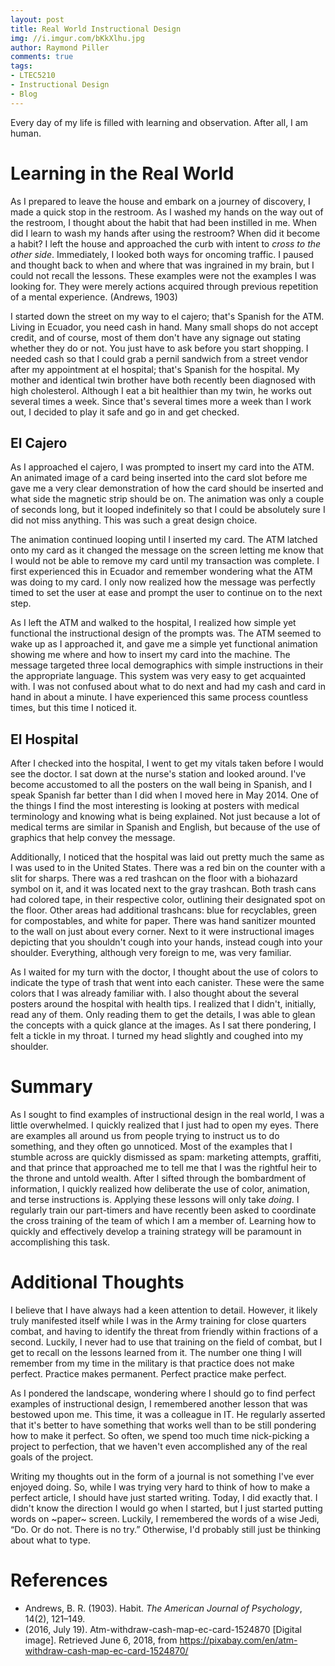 ```yaml
---
layout: post
title: Real World Instructional Design
img: //i.imgur.com/bKkXlhu.jpg
author: Raymond Piller
comments: true
tags:
- LTEC5210
- Instructional Design
- Blog
---
```

Every day of my life is filled with learning and observation. After all, I am human.

# Learning in the Real World

As I prepared to leave the house and embark on a journey of discovery, I made a quick stop in the restroom.
As I washed my hands on the way out of the restroom, I thought about the habit that had been instilled in me.
When did I learn to wash my hands after using the restroom?
When did it become a habit?
I left the house and approached the curb with intent to *cross to the other side*.
Immediately, I looked both ways for oncoming traffic.
I paused and thought back to when and where that was ingrained in my brain, but I could not recall the lessons.
These examples were not the examples I was looking for.
They were merely actions acquired through previous repetition of a mental experience. (Andrews, 1903)

I started down the street on my way to el cajero; that's Spanish for the ATM.
Living in Ecuador, you need cash in hand.
Many small shops do not accept credit, and of course, most of them don't have any signage out stating whether they do or not.
You just have to ask before you start shopping.
I needed cash so that I could grab a pernil sandwich from a street vendor after my appointment at el hospital; that's Spanish for the hospital.
My mother and identical twin brother have both recently been diagnosed with high cholesterol.
Although I eat a bit healthier than my twin, he works out several times a week.
Since that's several times more a week than I work out, I decided to play it safe and go in and get checked.

## El Cajero

As I approached el cajero, I was prompted to insert my card into the ATM.
An animated image of a card being inserted into the card slot before me gave me a very clear demonstration of how the card should be inserted and what side the magnetic strip should be on.
The animation was only a couple of seconds long, but it looped indefinitely so that I could be absolutely sure I did not miss anything.
This was such a great design choice.

The animation continued looping until I inserted my card.
The ATM latched onto my card as it changed the message on the screen letting me know that I would not be able to remove my card until my transaction was complete.
I first experienced this in Ecuador and remember wondering what the ATM was doing to my card.
I only now realized how the message was perfectly timed to set the user at ease and prompt the user to continue on to the next step.

As I left the ATM and walked to the hospital, I realized how simple yet functional the instructional design of the prompts was.
The ATM seemed to wake up as I approached it, and gave me a simple yet functional animation showing me where and how to insert my card into the machine.
The message targeted three local demographics with simple instructions in their the appropriate language.
This system was very easy to get acquainted with.
I was not confused about what to do next and had my cash and card in hand in about a minute.
I have experienced this same process countless times, but this time I noticed it.

## El Hospital

After I checked into the hospital, I went to get my vitals taken before I would see the doctor.
I sat down at the nurse's station and looked around.
I've become accustomed to all the posters on the wall being in Spanish, and I speak Spanish far better than I did when I moved here in May 2014.
One of the things I find the most interesting is looking at posters with medical terminology and knowing what is being explained.
Not just because a lot of medical terms are similar in Spanish and English, but because of the use of graphics that help convey the message.

Additionally, I noticed that the hospital was laid out pretty much the same as I was used to in the United States.
There was a red bin on the counter with a slit for sharps.
There was a red trashcan on the floor with a biohazard symbol on it, and it was located next to the gray trashcan.
Both trash cans had colored tape, in their respective color, outlining their designated spot on the floor.
Other areas had additional trashcans: blue for recyclables, green for compostables, and white for paper.
There was hand sanitizer mounted to the wall on just about every corner.
Next to it were instructional images depicting that you shouldn't cough into your hands, instead cough into your shoulder.
Everything, although very foreign to me, was very familiar.

As I waited for my turn with the doctor, I thought about the use of colors to indicate the type of trash that went into each canister.
These were the same colors that I was already familiar with.
I also thought about the several posters around the hospital with health tips.
I realized that I didn't, initially, read any of them.
Only reading them to get the details, I was able to glean the concepts with a quick glance at the images.
As I sat there pondering, I felt a tickle in my throat.
I turned my head slightly and coughed into my shoulder.

# Summary

As I sought to find examples of instructional design in the real world, I was a little overwhelmed.
I quickly realized that I just had to open my eyes.
There are examples all around us from people trying to instruct us to do something, and they often go unnoticed.
Most of the examples that I stumble across are quickly dismissed as spam: marketing attempts, graffiti, and that prince that approached me to tell me that I was the rightful heir to the throne and untold wealth.
After I sifted through the bombardment of information, I quickly realized how deliberate the use of color, animation, and terse instructions is.
Applying these lessons will only take *doing*.
I regularly train our part-timers and have recently been asked to coordinate the cross training of the team of which I am a member of.
Learning how to quickly and effectively develop a training strategy will be paramount in accomplishing this task.

# Additional Thoughts

I believe that I have always had a keen attention to detail.
However, it likely truly manifested itself while I was in the Army training for close quarters combat, and having to identify the threat from friendly within fractions of a second.
Luckily, I never had to use that training on the field of combat, but I get to recall on the lessons learned from it.
The number one thing I will remember from my time in the military is that practice does not make perfect.
Practice makes permanent.
Perfect practice make perfect.

As I pondered the landscape, wondering where I should go to find perfect examples of instructional design, I remembered another lesson that was bestowed upon me.
This time, it was a colleague in IT.
He regularly asserted that it's better to have something that works well than to be still pondering how to make it perfect.
So often, we spend too much time nick-picking a project to perfection, that we haven't even accomplished any of the real goals of the project.

Writing my thoughts out in the form of a journal is not something I've ever enjoyed doing.
So, while I was trying very hard to think of how to make a perfect article, I should have just started writing.
Today, I did exactly that.
I didn't know the direction I would go when I started, but I just started putting words on ~paper~ screen.
Luckily, I remembered the words of a wise Jedi, “Do. Or do not. There is no try.”
Otherwise, I'd probably still just be thinking about what to type.

# References

- Andrews, B. R. (1903). Habit. *The American Journal of Psychology*, 14(2), 121–149.
- (2016, July 19). Atm-withdraw-cash-map-ec-card-1524870 [Digital image]. Retrieved June 6, 2018, from https://pixabay.com/en/atm-withdraw-cash-map-ec-card-1524870/